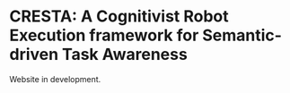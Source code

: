 # CRESTA: A Cognitivist Robot Execution framework for Semantic-driven Task Awareness
Website in development. 
